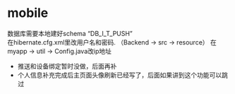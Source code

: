 # mobile

数据库需要本地建好schema “DB_I_T_PUSH”  
在hibernate.cfg.xml里改用户名和密码. （Backend -> src -> resource）
在myapp -> util -> Config.java改ip地址
* 推送和设备绑定暂时没做，后面再补
* 个人信息补充完成后主页面头像刷新已经写了，后面如果讲到这个功能可以跳过
